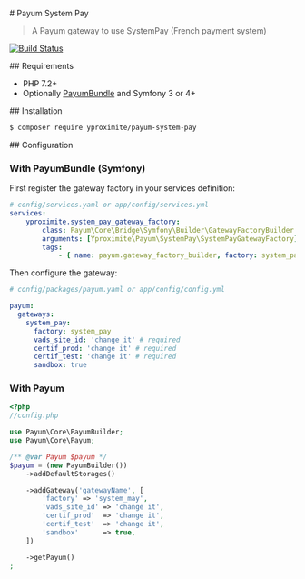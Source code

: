 # Payum System Pay

> A Payum gateway to use SystemPay (French payment system)

[![Build Status](https://travis-ci.com/Yproximite/payum-system-pay.svg?token=pNBs2oaRpfxdyhqWf28h&branch=master)](https://travis-ci.com/Yproximite/payum-system-pay)

## Requirements

- PHP 7.2+
- Optionally [PayumBundle](https://github.com/Payum/PayumBundle) and Symfony 3 or 4+

## Installation

```bash
$ composer require yproximite/payum-system-pay
```

## Configuration

### With PayumBundle (Symfony)

First register the gateway factory in your services definition:
```yaml
# config/services.yaml or app/config/services.yml
services:
    yproximite.system_pay_gateway_factory:
        class: Payum\Core\Bridge\Symfony\Builder\GatewayFactoryBuilder
        arguments: [Yproximite\Payum\SystemPay\SystemPayGatewayFactory]
        tags:
            - { name: payum.gateway_factory_builder, factory: system_pay }
```

Then configure the gateway:

```yaml
# config/packages/payum.yaml or app/config/config.yml

payum:
  gateways:
    system_pay:
      factory: system_pay
      vads_site_id: 'change it' # required 
      certif_prod: 'change it' # required 
      certif_test: 'change it' # required 
      sandbox: true

```

### With Payum

```php
<?php
//config.php

use Payum\Core\PayumBuilder;
use Payum\Core\Payum;

/** @var Payum $payum */
$payum = (new PayumBuilder())
    ->addDefaultStorages()

    ->addGateway('gatewayName', [
        'factory' => 'system_may',
        'vads_site_id' => 'change it',
        'certif_prod'  => 'change it',
        'certif_test'  => 'change it',
        'sandbox'      => true,
    ])

    ->getPayum()
;
```
